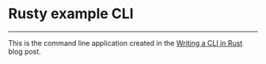 # Rusty example CLI

-----

This is the command line application created in the [Writing a CLI in Rust](https://ofek.dev/words/guides/2022-11-19-writing-a-cli-in-rust/) blog post.
